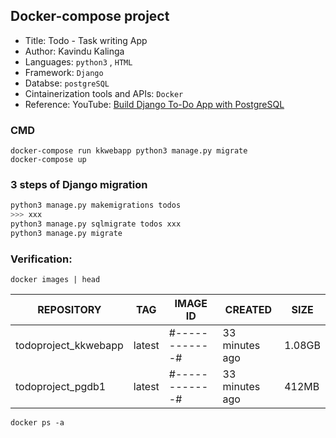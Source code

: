 ## Docker-compose project
- Title: Todo - Task writing App
- Author: Kavindu Kalinga
- Languages: `python3` , `HTML`
- Framework: `Django`
- Databse: `postgreSQL`
- Cintainerization tools and APIs: `Docker`
- Reference: YouTube: [Build Django To-Do App with PostgreSQL](https://youtu.be/Nnoxz9JGdLU?si=s_GEqClwIGInNs9i)    

### CMD
```docker
docker-compose run kkwebapp python3 manage.py migrate
docker-compose up
```

### 3 steps of Django migration
```bash
python3 manage.py makemigrations todos
>>> xxx
python3 manage.py sqlmigrate todos xxx
python3 manage.py migrate
```
### Verification:
```
docker images | head
```
| REPOSITORY                         | TAG     | IMAGE ID       | CREATED          | SIZE   |
| ---------------------------------- | ------- | -------------- | ---------------- | ------ |
| todoproject_kkwebapp               | latest  | #------------# | 33 minutes ago   | 1.08GB |
| todoproject_pgdb1                  | latest  | #------------# | 33 minutes ago   | 412MB  |

```
docker ps -a
```
